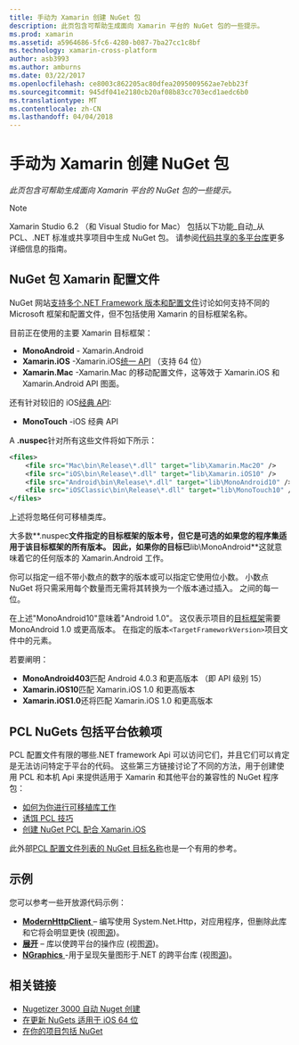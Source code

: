 ```yaml
---
title: 手动为 Xamarin 创建 NuGet 包
description: 此页包含可帮助生成面向 Xamarin 平台的 NuGet 包的一些提示。
ms.prod: xamarin
ms.assetid: a5964686-5fc6-4280-b087-7ba27cc1c8bf
ms.technology: xamarin-cross-platform
author: asb3993
ms.author: amburns
ms.date: 03/22/2017
ms.openlocfilehash: ce8003c862205ac80dfea2095009562ae7ebb23f
ms.sourcegitcommit: 945df041e2180cb20af08b83cc703ecd1aedc6b0
ms.translationtype: MT
ms.contentlocale: zh-CN
ms.lasthandoff: 04/04/2018
---
```

# <a name="manually-creating-nuget-packages-for-xamarin"></a>手动为 Xamarin 创建 NuGet 包

_此页包含可帮助生成面向 Xamarin 平台的 NuGet 包的一些提示。_

> [!NOTE]
> Xamarin Studio 6.2 （和 Visual Studio for Mac） 包括以下功能_自动_从 PCL、.NET 标准或共享项目中生成 NuGet 包。 请参阅[代码共享的多平台库](~/cross-platform/app-fundamentals/nuget-multiplatform-libraries/index.md)更多详细信息的指南。

## <a name="nuget-package-xamarin-profiles"></a>NuGet 包 Xamarin 配置文件

NuGet 网站[支持多个.NET Framework 版本和配置文件](https://docs.nuget.org/create/enforced-package-conventions)讨论如何支持不同的 Microsoft 框架和配置文件，但不包括使用 Xamarin 的目标框架名称。

目前正在使用的主要 Xamarin 目标框架：

* **MonoAndroid** - Xamarin.Android
* **Xamarin.iOS** -Xamarin.iOS[统一 API](~/cross-platform/macios/unified/index.md) （支持 64 位）
* **Xamarin.Mac** -Xamarin.Mac 的移动配置文件，这等效于 Xamarin.iOS 和 Xamarin.Android API 图面。

还有针对较旧的 iOS[经典 API](~/cross-platform/macios/unified/index.md):

* **MonoTouch** -iOS 经典 API

A **.nuspec**针对所有这些文件将如下所示：

```xml
<files>
    <file src="Mac\bin\Release\*.dll" target="lib\Xamarin.Mac20" />
    <file src="iOS\bin\Release\*.dll" target="lib\Xamarin.iOS10" />
    <file src="Android\bin\Release\*.dll" target="lib\MonoAndroid10" />
    <file src="iOSClassic\bin\Release\*.dll" target="lib\MonoTouch10" />
</files>
```

上述将忽略任何可移植类库。

大多数**.nuspec**文件指定的目标框架的版本号，但它是可选的如果您的程序集适用于该目标框架的所有版本。 因此，如果你的目标已**lib\MonoAndroid**这就意味着它的任何版本的 Xamarin.Android 工作。

你可以指定一组不带小数点的数字的版本或可以指定它使用位小数。 小数点 NuGet 将只需采用每个数量而无需将其转换为一个版本通过插入。 之间的每一位。

在上述"MonoAndroid10"意味着"Android 1.0"。 这仅表示项目的[目标框架](~/android/app-fundamentals/android-api-levels.md)需要 MonoAndroid 1.0 或更高版本。 在指定的版本`<TargetFrameworkVersion>`项目文件中的元素。

若要阐明：

- **MonoAndroid403**匹配 Android 4.0.3 和更高版本 （即 API 级别 15）
- **Xamarin.iOS10**匹配 Xamarin.iOS 1.0 和更高版本
- **Xamarin.iOS1.0**还将匹配 Xamarin.iOS 1.0 和更高版本


## <a name="pcl-nugets-with-platform-dependencies"></a>PCL NuGets 包括平台依赖项

PCL 配置文件有限的哪些.NET framework Api 可以访问它们，并且它们可以肯定是无法访问特定于平台的代码。 这些第三方链接讨论了不同的方法，用于创建使用 PCL 和本机 Api 来提供适用于 Xamarin 和其他平台的兼容性的 NuGet 程序包：

- [如何为你进行可移植库工作](http://blogs.msdn.com/b/dsplaisted/archive/2012/08/27/how-to-make-portable-class-libraries-work-for-you.aspx)
- [诱饵 PCL 技巧](http://log.paulbetts.org/the-bait-and-switch-pcl-trick/)
- [创建 NuGet PCL 配合 Xamarin.iOS](http://www.jimbobbennett.io/creating-a-nuget-pcl-that-works-with-xamarin-ios/)

此外部[PCL 配置文件列表的 NuGet 目标名称](http://embed.plnkr.co/03ck2dCtnJogBKHJ9EjY)也是一个有用的参考。

## <a name="examples"></a>示例

您可以参考一些开放源代码示例：

- [**ModernHttpClient** ](https://www.nuget.org/packages/modernhttpclient/) – 编写使用 System.Net.Http，对应用程序，但删除此库和它将会明显更快 (视图[源](https://github.com/paulcbetts/ModernHttpClient))。
- [**展开**](https://www.nuget.org/packages/Splat/) – 库以使跨平台的操作应 (视图[源](https://github.com/paulcbetts/Splat))。
- [**NGraphics** ](https://www.nuget.org/packages/NGraphics/) -用于呈现矢量图形于.NET 的跨平台库 (视图[源](https://github.com/praeclarum/NGraphics/blob/master/NGraphics.nuspec))。


## <a name="related-links"></a>相关链接

- [Nugetizer 3000 自动 Nuget 创建](~/cross-platform/app-fundamentals/nuget-multiplatform-libraries/index.md)
- [在更新 NuGets 适用于 iOS 64 位](http://blog.xamarin.com/how-to-update-nuget-packages-for-64-bit/)
- [在你的项目包括 NuGet](/visualstudio/mac/nuget-walkthrough/index.md)
